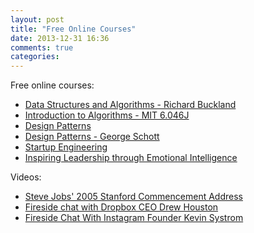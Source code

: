 ```yaml
---
layout: post
title: "Free Online Courses"
date: 2013-12-31 16:36
comments: true
categories: 
---
```

Free online courses:   

* [Data Structures and Algorithms - Richard Buckland](http://www.youtube.com/playlist?list=PLE621E25B3BF8B9D1)
* [Introduction to Algorithms - MIT 6.046J](http://www.youtube.com/watch?v=JPyuH4qXLZ0&list=PL8B24C31197EC371C)
* [Design Patterns](http://www.youtube.com/watch?v=vNHpsC5ng_E&list=PLF206E906175C7E07)
* [Design Patterns - George Schott](http://www.youtube.com/watch?v=mym5m-GKG0Q)
* [Startup Engineering](https://class.coursera.org/startup-001)
* [Inspiring Leadership through Emotional Intelligence](https://class.coursera.org/lead-ei-002)





Videos:    

* [Steve Jobs' 2005 Stanford Commencement Address](http://www.youtube.com/watch?v=Hd_ptbiPoXM)
* [Fireside chat with Dropbox CEO Drew Houston](http://www.youtube.com/watch?v=YUxBdBexmFI)
* [Fireside Chat With Instagram Founder Kevin Systrom](http://www.youtube.com/watch?v=Fgn2fhZBAVA)



 	